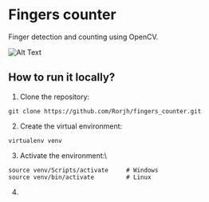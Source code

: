 # Fingers counter

Finger detection and counting using OpenCV.

![Alt Text](demo.gif)

## How to run it locally?
1. Clone the repository:
```console
git clone https://github.com/Rorjh/fingers_counter.git
```
2. Create the virtual environment:
```console
virtualenv venv
```
3. Activate the environment:\
```console
source venv/Scripts/activate     # Windows
source venv/bin/activate         # Linux
```
4. 